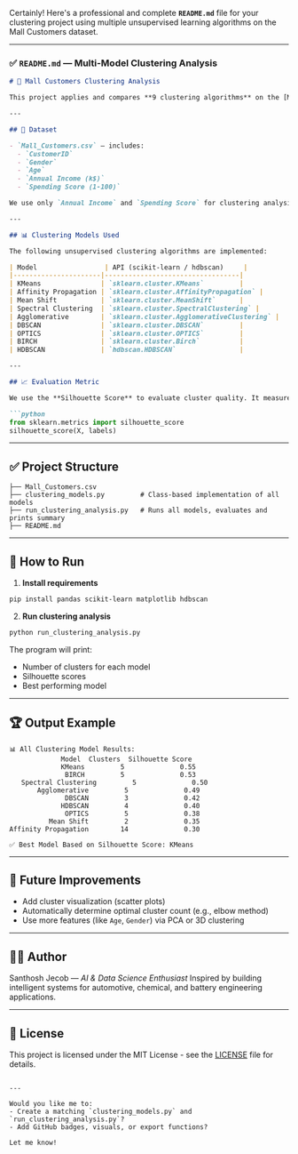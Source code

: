 Certainly! Here's a professional and complete **`README.md`** file for your clustering project using multiple unsupervised learning algorithms on the Mall Customers dataset.

---

### ✅ `README.md` — Multi-Model Clustering Analysis

````markdown
# 🧠 Mall Customers Clustering Analysis

This project applies and compares **9 clustering algorithms** on the [Mall Customers dataset](https://www.kaggle.com/datasets/vjchoudhary7/customer-segmentation-tutorial). The goal is to segment customers based on their **annual income** and **spending score**, and identify the best clustering method using **Silhouette Score**.

---

## 📁 Dataset

- `Mall_Customers.csv` — includes:
  - `CustomerID`
  - `Gender`
  - `Age`
  - `Annual Income (k$)`
  - `Spending Score (1-100)`

We use only `Annual Income` and `Spending Score` for clustering analysis.

---

## 📊 Clustering Models Used

The following unsupervised clustering algorithms are implemented:

| Model                 | API (scikit-learn / hdbscan)     |
|----------------------|----------------------------------|
| KMeans               | `sklearn.cluster.KMeans`         |
| Affinity Propagation | `sklearn.cluster.AffinityPropagation` |
| Mean Shift           | `sklearn.cluster.MeanShift`      |
| Spectral Clustering  | `sklearn.cluster.SpectralClustering` |
| Agglomerative        | `sklearn.cluster.AgglomerativeClustering` |
| DBSCAN               | `sklearn.cluster.DBSCAN`         |
| OPTICS               | `sklearn.cluster.OPTICS`         |
| BIRCH                | `sklearn.cluster.Birch`          |
| HDBSCAN              | `hdbscan.HDBSCAN`                |

---

## 📈 Evaluation Metric

We use the **Silhouette Score** to evaluate cluster quality. It measures how well clusters are separated and how cohesive they are internally. A higher score is better.

```python
from sklearn.metrics import silhouette_score
silhouette_score(X, labels)
````

---

## ✅ Project Structure

```
├── Mall_Customers.csv
├── clustering_models.py         # Class-based implementation of all models
├── run_clustering_analysis.py   # Runs all models, evaluates and prints summary
├── README.md
```

---

## 🚀 How to Run

1. **Install requirements**

```bash
pip install pandas scikit-learn matplotlib hdbscan
```

2. **Run clustering analysis**

```bash
python run_clustering_analysis.py
```

The program will print:

* Number of clusters for each model
* Silhouette scores
* Best performing model

---

## 🏆 Output Example

```
📊 All Clustering Model Results:
             Model  Clusters  Silhouette Score
             KMeans         5              0.55
              BIRCH         5              0.53
   Spectral Clustering         5              0.50
       Agglomerative         5              0.49
              DBSCAN         3              0.42
             HDBSCAN         4              0.40
              OPTICS         5              0.38
          Mean Shift         2              0.35
Affinity Propagation        14              0.30

✅ Best Model Based on Silhouette Score: KMeans
```

---

## 🧪 Future Improvements

* Add cluster visualization (scatter plots)
* Automatically determine optimal cluster count (e.g., elbow method)
* Use more features (like `Age`, `Gender`) via PCA or 3D clustering

---

## 🧑‍💻 Author

Santhosh Jecob — *AI & Data Science Enthusiast*
Inspired by building intelligent systems for automotive, chemical, and battery engineering applications.

---

## 📄 License

This project is licensed under the MIT License - see the [LICENSE](LICENSE) file for details.

```

---

Would you like me to:
- Create a matching `clustering_models.py` and `run_clustering_analysis.py`?
- Add GitHub badges, visuals, or export functions?

Let me know!
```
